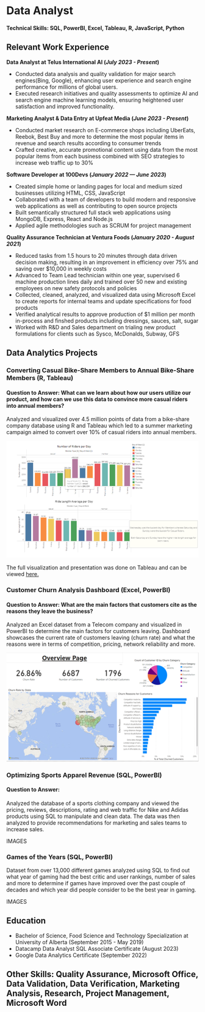 # Data Analyst

#### Technical Skills: SQL, PowerBI, Excel, Tableau, R, JavaScript, Python


## Relevant Work Experience
**Data Analyst at Telus International AI (_July 2023 - Present_)**
- Conducted data analysis and quality validation for major search engines(Bing, Google), enhancing user experience and search engine performance for millions of global users.
- Executed research initiatives and quality assessments to optimize AI and search engine machine learning models, ensuring heightened user satisfaction and improved functionality.
  

**Marketing Analyst & Data Entry at Upfeat Media (_June 2023 - Present_)**
- Conducted market research on E-commerce shops including UberEats, Reebok, Best Buy and more to determine the most popular items in revenue and search results according to consumer trends
- Crafted creative, accurate promotional content using data from the most popular items from each business combined with SEO strategies to increase web traffic up to 30%

  

**Software Developer at 100Devs (_January 2022 — June 2023_)**
- Created simple home or landing pages for local and medium sized businesses utilizing HTML, CSS, JavaScript
-	Collaborated with a team of developers to build modern and responsive web applications as well as contributing to open source projects
- Built semantically structured full stack web applications using MongoDB, Express, React and Node.js
-	Applied agile methodologies such as SCRUM for project management
  

**Quality Assurance Technician at Ventura Foods (_January 2020 - August 2021_)**
- Reduced tasks from 1.5 hours to 20 minutes through data driven decision making, resulting in an improvement in efficiency over 75% and saving over $10,000 in weekly costs
- Advanced to Team Lead technician within one year, supervised 6 machine production lines daily and trained over 50 new and existing employees on new safety protocols and policies
- Collected, cleaned, analyzed, and visualized data using Microsoft Excel to create reports for internal teams and update specifications for food products
- Verified analytical results to approve production of $1 million per month in-process and finshed products including dressings, sauces, salt, sugar
- Worked with R&D and Sales department on trialing new product formulations for clients such as Sysco, McDonalds, Subway, GFS
  


## Data Analytics Projects
### Converting Casual Bike-Share Members to Annual Bike-Share Members (R, Tableau)
#### Question to Answer: What can we learn about how our users utilize our product, and how can we use this data to convince more casual riders into annual members?

Analyzed and visualized over 4.5 million points of data from a bike-share company database using R and Tableau which led to a summer marketing campaign aimed to convert over 10% of casual riders into annual members.

![Tableau Image](/assets/Bike%20Share%20Tableau%20Image.PNG)

The full visualization and presentation was done on Tableau and can be viewed [here.](https://public.tableau.com/app/profile/visan2980/viz/DataAnalyticsProjectDashboard/Story1#1)

### Customer Churn Analysis Dashboard (Excel, PowerBI)
#### Question to Answer: What are the main factors that customers cite as the reasons they leave the business?

Analyzed an Excel dataset from a Telecom company and visualized in PowerBI to determine the main factors for customers leaving. Dashboard showcases the current rate of customers leaving (churn rate) and what the reasons were in terms of competition, pricing, network reliability and more. 

![Customer Churn Dashboard](/assets/Churning%20Customers%20Analysis%20Dashboard.PNG)


### Optimizing Sports Apparel Revenue (SQL, PowerBI)
#### Question to Answer:

Analyzed the database of a sports clothing company and viewed the pricing, reviews, descriptions, rating and web traffic for Nike and Adidas products using SQL to manipulate and clean data. The data was then analyzed to provide recommendations for marketing and sales teams to increase sales. 

IMAGES

### Games of the Years (SQL, PowerBI)

Dataset from over 13,000 different games analyzed using SQL to find out what year of gaming had the best critic and user rankings, number of sales and more to determine if games have improved over the past couple of decades and which year did people consider to be the best year in gaming.

IMAGES


## Education
- Bachelor of Science, Food Science and Technology Specialization at University of Alberta (September 2015 - May 2019)
- Datacamp Data Analyst SQL Associate Certificate (August 2023)
- Google Data Analytics Certificate (September 2022)

## Other Skills: Quality Assurance, Microsoft Office, Data Validation, Data Verification, Marketing Analysis, Research, Project Management, Microsoft Word








